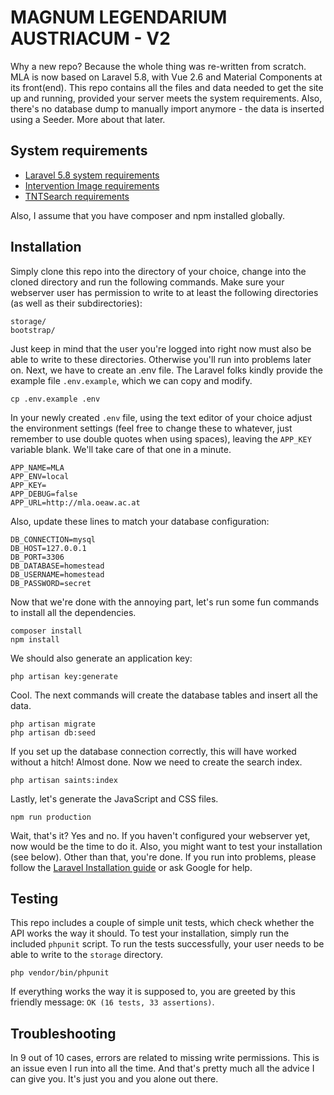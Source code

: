 # MAGNUM LEGENDARIUM AUSTRIACUM - V2
Why a new repo? Because the whole thing was re-written from scratch. MLA is now based on Laravel 5.8, with Vue 2.6 and Material Components at its front(end).
This repo contains all the files and data needed to get the site up and running, provided your server meets the system requirements. Also, there's no database dump to manually import anymore - the data is inserted using a Seeder. More about that later.
## System requirements
* [Laravel 5.8 system requirements](https://laravel.com/docs/5.8#server-requirements)
* [Intervention Image requirements](http://image.intervention.io/)
* [TNTSearch requirements](https://github.com/teamtnt/tntsearch)

Also, I assume that you have composer and npm installed globally.
## Installation
Simply clone this repo into the directory of your choice, change into the cloned directory and run the following commands. 
Make sure your webserver user has permission to write to at least the following directories (as well as their subdirectories):
```
storage/
bootstrap/
```
Just keep in mind that the user you're logged into right now must also be able to write to these directories. Otherwise you'll run into problems later on.
Next, we have to create an .env file. The Laravel folks kindly provide the example file `.env.example`, which we can copy and modify.
```
cp .env.example .env
```
In your newly created `.env` file, using the text editor of your choice adjust the environment settings (feel free to change these to whatever, just remember to use double quotes when using spaces), leaving the `APP_KEY` variable blank. We'll take care of that one in a minute.
```
APP_NAME=MLA
APP_ENV=local
APP_KEY=
APP_DEBUG=false
APP_URL=http://mla.oeaw.ac.at
```
Also, update these lines to match your database configuration:
```
DB_CONNECTION=mysql
DB_HOST=127.0.0.1
DB_PORT=3306
DB_DATABASE=homestead
DB_USERNAME=homestead
DB_PASSWORD=secret
```
Now that we're done with the annoying part, let's run some fun commands to install all the dependencies.
```
composer install
npm install
```
We should also generate an application key:
```
php artisan key:generate
```
Cool. The next commands will create the database tables and insert all the data.
```
php artisan migrate
php artisan db:seed
```
If you set up the database connection correctly, this will have worked without a hitch!
Almost done. Now we need to create the search index.
```
php artisan saints:index
```
Lastly, let's generate the JavaScript and CSS files.
```
npm run production
```
Wait, that's it? Yes and no. If you haven't configured your webserver yet, now would be the time to do it. Also, you might want to test your installation (see below).
Other than that, you're done. If you run into problems, please follow the [Laravel Installation guide](https://laravel.com/docs/5.8/installation) or ask Google for help.
## Testing
This repo includes a couple of simple unit tests, which check whether the API works the way it should. To test your installation, simply run the included `phpunit` script. To run the tests successfully, your user needs to be able to write to the `storage` directory.
```
php vendor/bin/phpunit
```
If everything works the way it is supposed to, you are greeted by this friendly message: `OK (16 tests, 33 assertions)`.
## Troubleshooting
In 9 out of 10 cases, errors are related to missing write permissions. This is an issue even I run into all the time.
And that's pretty much all the advice I can give you.
It's just you and you alone out there.

